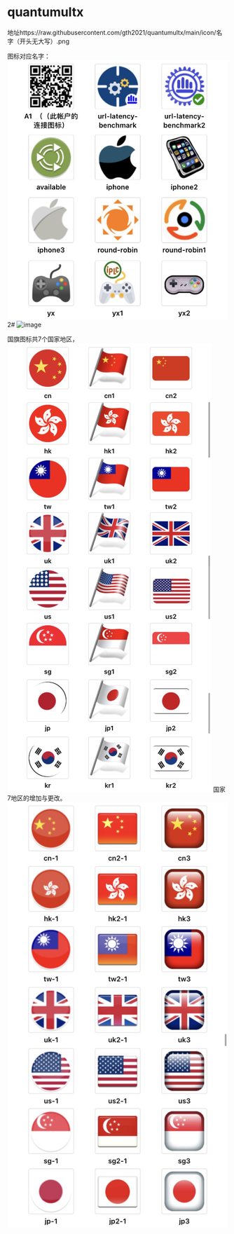 # quantumultx
地址https://raw.githubusercontent.com/gth2021/quantumultx/main/icon/名字（开头无大写）.png

图标对应名字：
![image](https://github.com/gth2021/quantumultx/blob/main/icon/z1.JPEG)
2#
![image](https://raw.githubusercontent.com/gth2021/quantumultx/main/icon/z3.JPEG)

国旗图标共7个国家地区，
![image](https://raw.githubusercontent.com/gth2021/quantumultx/main/icon/z.JPEG)
国家7地区的增加与更改。
![image](https://raw.githubusercontent.com/gth2021/quantumultx/main/icon/z2.JPEG)
